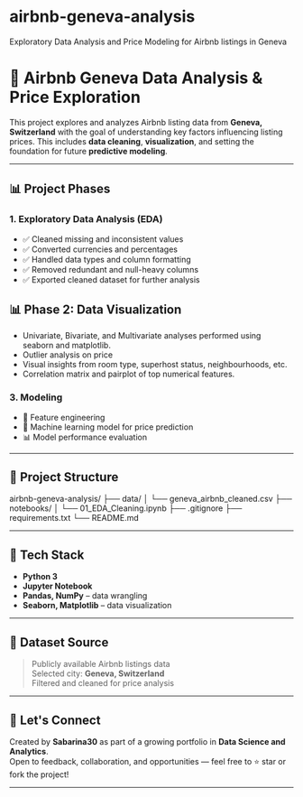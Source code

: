 # airbnb-geneva-analysis
Exploratory Data Analysis and Price Modeling for Airbnb listings in Geneva
# 🏡 Airbnb Geneva Data Analysis & Price Exploration

This project explores and analyzes Airbnb listing data from **Geneva, Switzerland** with the goal of understanding key factors influencing listing prices. This includes **data cleaning**, **visualization**, and setting the foundation for future **predictive modeling**.

---

## 📊 Project Phases

### 1. Exploratory Data Analysis (EDA)
- ✅ Cleaned missing and inconsistent values
- ✅ Converted currencies and percentages
- ✅ Handled data types and column formatting
- ✅ Removed redundant and null-heavy columns
- ✅ Exported cleaned dataset for further analysis

## 📊 Phase 2: Data Visualization
- Univariate, Bivariate, and Multivariate analyses performed using seaborn and matplotlib.
- Outlier analysis on price
- Visual insights from room type, superhost status, neighbourhoods, etc.
- Correlation matrix and pairplot of top numerical features.

### 3. Modeling 
- 🔢 Feature engineering
- 🧠 Machine learning model for price prediction
- 📊 Model performance evaluation

---

## 📁 Project Structure

airbnb-geneva-analysis/
├── data/
│ └── geneva_airbnb_cleaned.csv
├── notebooks/
│ └── 01_EDA_Cleaning.ipynb
├── .gitignore
├── requirements.txt
└── README.md



---

## 🧰 Tech Stack

- **Python 3**
- **Jupyter Notebook**
- **Pandas, NumPy** – data wrangling
- **Seaborn, Matplotlib** – data visualization

---

## 🔎 Dataset Source

> Publicly available Airbnb listings data  
Selected city: **Geneva, Switzerland**  
Filtered and cleaned for price analysis

---


## 🤝 Let's Connect

Created by **Sabarina30** as part of a growing portfolio in **Data Science and Analytics**.  
Open to feedback, collaboration, and opportunities — feel free to ⭐️ star or fork the project!

---
